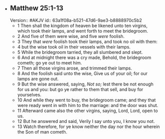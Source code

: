 - ## Matthew 25:1-13
  Version:: #AKJV
  id:: 63a1f08a-b521-47d6-9ae3-b8888970c5b2
	- 1 Then shall the kingdom of heaven be likened unto ten virgins, which took their lamps, and went forth to meet the bridegroom.
	- 2 And five of them were wise, and five *were* foolish.
	- 3 They that *were* foolish took their lamps, and took no oil with them:
	- 4 but the wise took oil in their vessels with their lamps.
	- 5 While the bridegroom tarried, they all slumbered and slept.
	- 6 And at midnight there was a cry made, Behold, the bridegroom cometh; go ye out to meet him.
	- 7 Then all those virgins arose, and trimmed their lamps.
	- 8 And the foolish said unto the wise, Give us of your oil; for our lamps are gone out.
	- 9 But the wise answered, saying, *Not so;* lest there be not enough for us and you: but go ye rather to them that sell, and buy for yourselves.
	- 10 And while they went to buy, the bridegroom came; and they that were ready went in with him to the marriage: and the door was shut.
	- 11 Afterward came also the other virgins, saying, Lord, Lord, open to us.
	- 12 But he answered and said, Verily I say unto you, I know you not.
	- 13 Watch therefore, for ye know neither the day nor the hour wherein the Son of man cometh.